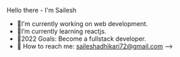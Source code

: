 Hello there - I'm Sailesh
- 🔭I'm currently working on web development.
- 🌱I’m currently learning reactjs.
- 🥅2022 Goals: Become a fullstack developer.
- 👯 How to reach me: saileshadhikari72@gmail.com
-->
